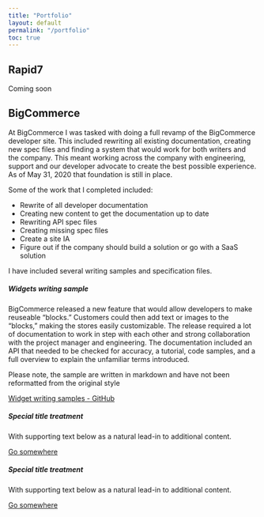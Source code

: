 ```yaml
---
title: "Portfolio"
layout: default
permalink: "/portfolio"
toc: true
---
```



## Rapid7
Coming soon

## BigCommerce

At BigCommerce I was tasked with doing a full revamp of the BigCommerce developer site. This included rewriting all existing documentation, creating new spec files and finding a system that would work for both writers and the company. This meant working across the company with engineering, support and our developer advocate to create the best possible experience. As of May 31, 2020 that foundation is still in place.

Some of the work that I completed included:

* Rewrite of all developer documentation
* Creating new content to get the documentation up to date
* Rewriting API spec files
* Creating missing spec files
* Create a site IA
* Figure out if the company should build a solution or go with a SaaS solution

I have included several writing samples and specification files. 

<div class="row">
  <div class="col-sm-4">
    <div class="card">
      <div class="card-body">
        <h5 class="card-title">Widgets writing sample</h5>
        <p class="card-text">BigCommerce released a new feature that would allow developers to make reuseable “blocks.” Customers could then add text or images to the “blocks,” making the stores easily customizable. The release required a lot of documentation to work in step with each other and strong collaboration with the project manager and engineering. The documentation included an API that needed to be checked for accuracy, a tutorial, code samples, and a full overview to explain the unfamiliar terms introduced.</p>
        <p> Please note, the sample are written in markdown and have not been reformatted from the original style</p>
        <a href="#" class="btn btn-primary">Widget writing samples - GitHub</a>
      </div>
    </div>
  </div>
  <div class="col-sm-4">
    <div class="card">
      <div class="card-body">
        <h5 class="card-title">Special title treatment</h5>
        <p class="card-text">With supporting text below as a natural lead-in to additional content.</p>
        <a href="#" class="btn btn-primary">Go somewhere</a>
      </div>
    </div>
  </div>
  <div class="col-sm-4">
    <div class="card">
      <div class="card-body">
        <h5 class="card-title">Special title treatment</h5>
        <p class="card-text">With supporting text below as a natural lead-in to additional content.</p>
        <a href="#" class="btn btn-primary">Go somewhere</a>
      </div>
    </div>
  </div>
</div>
